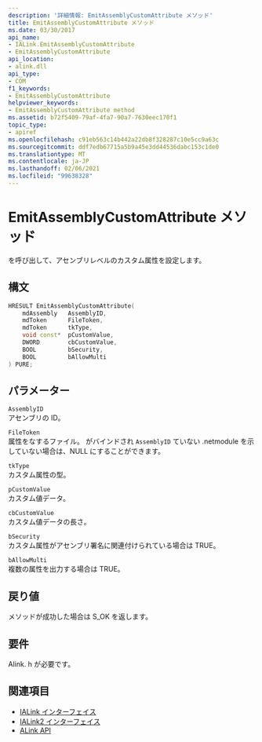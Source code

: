 ```yaml
---
description: '詳細情報: EmitAssemblyCustomAttribute メソッド'
title: EmitAssemblyCustomAttribute メソッド
ms.date: 03/30/2017
api_name:
- IALink.EmitAssemblyCustomAttribute
- EmitAssemblyCustomAttribute
api_location:
- alink.dll
api_type:
- COM
f1_keywords:
- EmitAssemblyCustomAttribute
helpviewer_keywords:
- EmitAssemblyCustomAttribute method
ms.assetid: b72f5409-79af-4fa7-90a7-7630eec170f1
topic_type:
- apiref
ms.openlocfilehash: c91eb563c14b442a22db8f328287c10e5cc9a63c
ms.sourcegitcommit: ddf7edb67715a5b9a45e3dd44536dabc153c1de0
ms.translationtype: MT
ms.contentlocale: ja-JP
ms.lasthandoff: 02/06/2021
ms.locfileid: "99638328"
---
```

# <a name="emitassemblycustomattribute-method"></a>EmitAssemblyCustomAttribute メソッド

を呼び出して、アセンブリレベルのカスタム属性を設定します。  
  
## <a name="syntax"></a>構文  
  
```cpp  
HRESULT EmitAssemblyCustomAttribute(  
    mdAssembly   AssemblyID,  
    mdToken      FileToken,  
    mdToken      tkType,  
    void const*  pCustomValue,  
    DWORD        cbCustomValue,  
    BOOL         bSecurity,  
    BOOL         bAllowMulti  
) PURE;  
```  
  
## <a name="parameters"></a>パラメーター  

 `AssemblyID`  
 アセンブリの ID。  
  
 `FileToken`  
 属性をなするファイル。 がバインドされ `AssemblyID` ていない .netmodule を示していない場合は、NULL にすることができます。  
  
 `tkType`  
 カスタム属性の型。  
  
 `pCustomValue`  
 カスタム値データ。  
  
 `cbCustomValue`  
 カスタム値データの長さ。  
  
 `bSecurity`  
 カスタム属性がアセンブリ署名に関連付けられている場合は TRUE。  
  
 `bAllowMulti`  
 複数の属性を出力する場合は TRUE。  
  
## <a name="return-value"></a>戻り値  

 メソッドが成功した場合は S_OK を返します。  
  
## <a name="requirements"></a>要件  

 Alink. h が必要です。  
  
## <a name="see-also"></a>関連項目

- [IALink インターフェイス](ialink-interface.md)
- [IALink2 インターフェイス](ialink2-interface.md)
- [ALink API](index.md)
